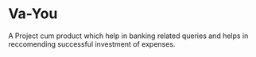 # Va-You
A Project cum product which help in banking related queries and helps in reccomending successful investment of expenses.
